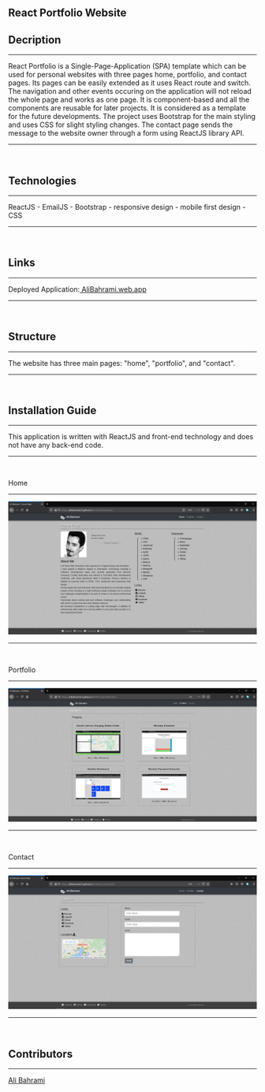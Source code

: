 <h2>React Portfolio Website</h2>

## Decription
<hr/>
        <p>
        React Portfolio is a Single-Page-Application (SPA) template which can be used for personal websites with three pages home, portfolio, and contact pages. 
        Its pages can be easily extended as it uses React route and switch.
        The navigation and other events occuring on the application will not reload the whole page and works as one page.
        It is component-based and all the components are reusable for later projects.
        It is considered as a template for the future developments.
        The project uses Bootstrap for the main styling and uses CSS for slight styling changes.
        The contact page sends the message to the website owner through a form using ReactJS library API.
        </p>
<hr/>
<br>

## Technologies
<hr/>
<p>
    ReactJS - EmailJS - Bootstrap - responsive design - mobile first design - CSS
</p>
<hr/>
<br>

## Links

<hr/>
<p>
    Deployed Application:<a href="https://alibahrami.web.app" target="_blank"> AliBahrami.web.app</a>
</p>
<hr/>
<br>

## Structure
<hr/>
<p>
    The website has three main pages: "home", "portfolio", and "contact". 
</p>
<hr/>
<br>

## Installation Guide
<hr/>
    <p>
        This application is written with ReactJS and front-end technology and does not have any back-end code.   
    </p>
<hr/>
<br>

<p>
    <span>Home</span><hr>
    <img alt="Home" src="https://github.com/alibahrami633/Portfolio/blob/master/assets/screenshots/screenshot01.png">
</p>
<hr/>
<br/>
<p>
    <span>Portfolio</span><hr>
    <img alt="Portfolio" src="https://github.com/alibahrami633/Portfolio/blob/master/assets/screenshots/screenshot05.png">
</p>
<hr/>
<br/>
<p>
    <span>Contact</span><hr/>
    <img alt="Contact" src="https://github.com/alibahrami633/Portfolio/blob/master/assets/screenshots/screenshot03.png">
</p>
<hr/>
<br/>

## Contributors
<hr/>
<p>
    <a href="mailto:ali.bahrami633@yahoo.com">Ali Bahrami</a>
</p>
